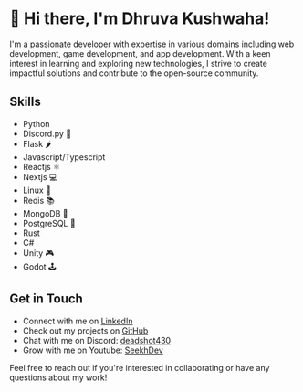 # 👋 Hi there, I'm Dhruva Kushwaha!

I'm a passionate developer with expertise in various domains including web development, game development, and app development. With a keen interest in learning and exploring new technologies, I strive to create impactful solutions and contribute to the open-source community.


## Skills
- Python
- Discord.py 🤖
- Flask 🌶️
- Javascript/Typescript
- Reactjs ⚛️
- Nextjs 💻
- Linux 🐧
- Redis 📚
- MongoDB 🍃
- PostgreSQL 🐘
- Rust
- C#
- Unity 🎮
- Godot 🕹️


## Get in Touch
- Connect with me on [LinkedIn](https://www.linkedin.com/in/dhruva430/)
- Check out my projects on [GitHub](https://github.com/Dhruva430)
- Chat with me on Discord: [deadshot430](https://discord.gg/gfXK85zU)
- Grow with me on Youtube: [SeekhDev](https://www.youtube.com/@seekhdev)

Feel free to reach out if you're interested in collaborating or have any questions about my work!
